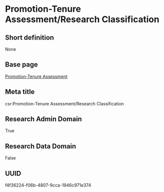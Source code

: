 # Promotion-Tenure Assessment/Research Classification
## Short definition
None
## Base page
[Promotion-Tenure Assessment](https://github.com/EuroCRIS/CASRAI-Dictionairies/blob/main/Objects/Promotion-Tenure%20Assessment.md)
## Meta title
csr:Promotion-Tenure Assessment/Research Classification
## Research Admin Domain
True
## Research Data Domain
False
## UUID
f4f36224-f06b-4807-9cca-1946c971e374
